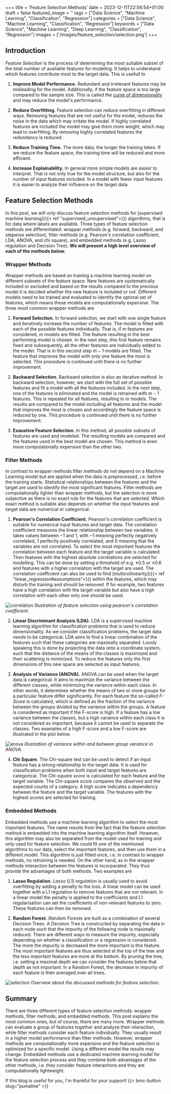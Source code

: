 +++
title = 'Feature Selection Methods'
date = 2023-12-11T22:56:54+01:00
draft = false
featured_image = ''
tags = ["Data Science", "Machine Learning", "Classification", "Regression"]
categories = ["Data Science", "Machine Learning", "Classification", "Regression"]
keywords = ["Data Science", "Machine Learning", "Deep Learning", "Classification", "Regression"]
images = ['/images/feature_selection/selection.png']
+++

## Introduction

*Feature Selection* is the process of determining the most suitable subset of the total number of available features for modeling. It helps to understand which features contribute most to the target data. This is usefull to

1. **Improve Model Performance.** Redundant and irrelevant features may be misleading for the model. Additionally, if the feature space is too large compared to the sample size. This is called the [curse of dimensionality](https://en.wikipedia.org/wiki/Curse_of_dimensionality) and may reduce the model's performance.

2. **Reduce Overfitting.** Feature selection can reduce overfitting in different ways. Removing features that are not useful for the model, reduces the noise in the data which may irritate the model. If highly correlated features are included the model may give them more weight, which may lead to overfitting. By removing highly correlated features the redundancy is reduced.

3. **Reduce Training Time.** The more data, the longer the training takes. If we reduce the feature space, the training time will be reduced and more efficient.

4. **Increase Explainability.** In general more simple models are easier to interpret. That is not only true for the model structure, but also for the number of input features included. In a model with fewer input features it is easier to analyze their influence on the target data.

## Feature Selection Methods

In this post, we will only discuss feature selection methods for [supervised machine learning]({{< ref "supervised_unsupervised">}}) algorithms, that is for data where labels are available. Three types of feature selection methods are differentiated: wrapper methods (e.g. forward, backward, and stepwise selection), filter methods (e.g. Pearson's correlation coefficient, LDA, ANOVA, and chi square), and embedded methods (e.g. Lasso regulation and Decision Tree). **We will present a high level overview of each of the methods below.** 

### Wrapper Methods

Wrapper methods are based on training a machine learning model on different subsets of the feature space. New features are systematically included or excluded and based on the results compared to the previous model it is decided whether the new feature is included or not. Different models need to be trained and evaluated to identify the optimal set of features, which means these models are computationally expensive. The three most common wrapper methods are

1. **Forward Selection.** In forward selection, we start with one single feature and iteratively increase the number of features. The model is fitted with each of the possible features individually. That is, if $m$ features are considered, $m$ models are fitted. The feature resulting in the best performing model is chosen. In the next step, this first feature remains fixed and subsequently, all the other features are individually added to the model. That is in this second step $m-1$ models are fitted. The feature that improves the model with only one feature the most is selected. This procedure is continued until there is no further improvement. 

2. **Backward Selection.** Backward selection is also an iterative method. In backward selection, however, we start with the full set of possible features and fit a model with all the features included. In the next step, one of the features is eliminated and the model is retrained with $m-1$ features. This is repeated for all features, resulting in $m$ models. The results are compared to the model including all features and the model that improves the most is chosen and accordingly the feature space is reduced by one. This procedure is continued until there is no further improvement.

3. **Exaustive Feature Selection.** In this method, all possible subsets of features are used and modeled. The resulting models are compared and the features used in the best model are chosen. This method is even more computationally expensive than the other two. 

### Filter Methods

In contrast to wrapper methods filter methods do not depend on a Machine Learning model but are applied when the data is preprocessed, i.e. before the training starts. Statistical relationships between the features and the target are used to identify the most significant features. Filter methods are computationally lighter than wrapper methods, but the selection is more subjective as there is no exact rule for the features that are selected. Which exact method is suitable also depends on whether the input features and target data are numerical or categorical.

1. **Pearson's Correlation Coefficient.** Pearson's correlation coefficient is suitable for numerical input features and target data. The correlation coefficient measures the linear relationship between two variables. It takes values between $-1$ and $1$, with $-1$ meaning perfectly negatively correlated, $1$ perfectly positively correlated, and $0$ meaning that the variables are not correlated. To select the most important features the correlation between each feature and the target variable is calculated. Then features with the highest absolute correlations are selected for modelling. This can be done by setting a threshold of e.g. $\pm0.5$ or $\pm0.6$ and features with a higher correlation with the target are used. The correlation coefficient can also be used to find [multicollinearity]({{< ref "linear_regression#assumptions">}}) within the features, which may disturb the training and should be removed. If for example, two features have a high correlation with the target variable but also have a high correlation with each other only one should be used.

![correlation](/images/feature_selection/correlation.png)
*Illustration of feature selection using pearson's correlation coefficient.*

2. **Linear Discriminant Analysis (LDA).** LDA is a supervised machine learning algorithm for classification problems that is used to reduce dimensionality. As we consider classification problems, the target data needs to be categorical. LDA aims to find a linear combination of the features such that these categories are maximally separated. Loosly speaking this is done by projecting the data onto a coordinate system, such that the distance of the means of the classes is maximized and their scattering is minimized. To reduce the features only the first dimensions of this new space are selected as input features.

3. **Analysis of Variance (ANOVA).** ANOVA can be used when the target data is categorical. It aims to maximize the variance between the different classes, while minimizing the variance within each class. In other words, it determines whether the means of two or more groups for a particular feature differ significantly. For each feature the so-called *F-Score* is calculated, which is defined as the fraction of the variance between the groups divided by the variance within the groups. A feature is considered as important if the F-score is high. If a feature has a low variance between the classes, but a high variance within each class it is not considered as important, because it cannot be used to separate the classes. Two examples of a high F-score and a low F-score are illustrated in the plot below.

![anova](/images/feature_selection/anova.png)
*Illustration of variance within and between group variance in ANOVA.*


4. **Chi Square.** The Chi-square test can be used to detect if an input feature has a strong relationship to the target data. It is used for classification problems when both input and target features are categorical. The *Chi-square score* is calculated for each feature and the target variable. The Chi-square score compares the observed and the expected counts of a category. A high score indicates a dependency between the feature and the target variable. The features with the highest scores are selected for training.

### Embedded Methods

Embedded methods use a machine learning algorithm to select the most important features. The name results from the fact that the feature selection method is embedded into the machine learning algorithm itself. However, this algorithm may also be separated from the model used for training and only used for feature selection. We could fit one of the mentioned algorithms to our data, select the important features, and then use them in a different model. This algorithm is just fitted once, i.e. in contrast to wrapper methods, no retraining is needed. On the other hand, as in the wrapper methods interaction between the features is incorparated. They thus provide the advantages of both methods. Two examples are

1. **Lasso Regulation.** *Lasso (L1) regulation* is usually used to avoid overfitting by adding a penalty to the loss. A linear model can be used together with a L1 regulation to remove features that are not relevant. In a linear model the penalty is applied to the coefficients and L1 regularisation can set the coefficients of non-relevant features to zero. These features can then be removed.

3. **Random Forest.** *Random Forests* are built as a combination of several Decision Trees. A Decision Tree is constructed by separating the data in each node such that the impurity of the following node is maximally reduced. There are different ways to measure the impurity, especially depending on whether a classification or a regression is considered. The more the impurity is decreased the more important is this feature. The most important features are thus selected at the top of the tree and the less important features are more at the bottom. By pruning the tree, i.e. setting a maximal depth we can consider the features below that depth as not important. In a Random Forest, the decrease in impurity of each feature is then averaged over all trees. 

![selection](/images/feature_selection/selection.png)
*Overview about the discussed methods for feature selection.*

## Summary

There are three different types of feature selection methods: wrapper methods, filter methods, and embedded methods. This post explains the most common ones, but of course, there are many more. Wrapper methods can evaluate a group of features together and analyze their interaction, while filter methods consider each feature individually. They usually result in a higher model performance than filter methods.  However, wrapper methods are computationally more expensive and the feature selection is optimized for a specific model. Using a different model the results may change. Embedded methods use a dedicated machine learning model for the feature selection process and they combine both advantages of the other methods, i.e. they consider feature interactions and they are computationally lightweight.

If this blog is useful for you, I'm thankful for your support!
{{< bmc-button slug="pumaline" >}}
